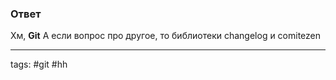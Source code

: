 ### Ответ

Хм, **Git**
А если вопрос про другое, то библиотеки changelog и comitezen

___
tags: #git #hh